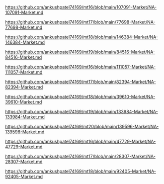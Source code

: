 <p><a href="https://github.com/ankushpatel74169/mt16/blob/main/107091-Market/NA-107091-Market.md">https://github.com/ankushpatel74169/mt16/blob/main/107091-Market/NA-107091-Market.md</a></p><p><a href="https://github.com/ankushpatel74169/mt17/blob/main/77698-Market/NA-77698-Market.md">https://github.com/ankushpatel74169/mt17/blob/main/77698-Market/NA-77698-Market.md</a></p><p><a href="https://github.com/ankushpatel74169/mt18/blob/main/146384-Market/NA-146384-Market.md">https://github.com/ankushpatel74169/mt18/blob/main/146384-Market/NA-146384-Market.md</a></p><p><a href="https://github.com/ankushpatel74169/mt19/blob/main/84516-Market/NA-84516-Market.md">https://github.com/ankushpatel74169/mt19/blob/main/84516-Market/NA-84516-Market.md</a></p><p><a href="https://github.com/ankushpatel74169/mt16/blob/main/111057-Market/NA-111057-Market.md">https://github.com/ankushpatel74169/mt16/blob/main/111057-Market/NA-111057-Market.md</a></p><p><a href="https://github.com/ankushpatel74169/mt17/blob/main/82394-Market/NA-82394-Market.md">https://github.com/ankushpatel74169/mt17/blob/main/82394-Market/NA-82394-Market.md</a></p><p><a href="https://github.com/ankushpatel74169/mt18/blob/main/39610-Market/NA-39610-Market.md">https://github.com/ankushpatel74169/mt18/blob/main/39610-Market/NA-39610-Market.md</a></p><p><a href="https://github.com/ankushpatel74169/mt19/blob/main/133984-Market/NA-133984-Market.md">https://github.com/ankushpatel74169/mt19/blob/main/133984-Market/NA-133984-Market.md</a></p><p><a href="https://github.com/ankushpatel74169/mt20/blob/main/139596-Market/NA-139596-Market.md">https://github.com/ankushpatel74169/mt20/blob/main/139596-Market/NA-139596-Market.md</a></p><p><a href="https://github.com/ankushpatel74169/mt16/blob/main/47729-Market/NA-47729-Market.md">https://github.com/ankushpatel74169/mt16/blob/main/47729-Market/NA-47729-Market.md</a></p><p><a href="https://github.com/ankushpatel74169/mt17/blob/main/28307-Market/NA-28307-Market.md">https://github.com/ankushpatel74169/mt17/blob/main/28307-Market/NA-28307-Market.md</a></p><p><a href="https://github.com/ankushpatel74169/mt18/blob/main/92405-Market/NA-92405-Market.md">https://github.com/ankushpatel74169/mt18/blob/main/92405-Market/NA-92405-Market.md</a></p>
